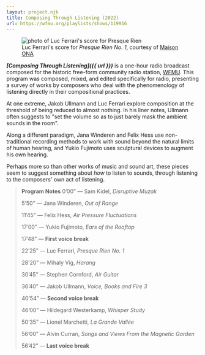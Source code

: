 ```yaml
---
layout: project.njk
title: Composing Through Listening (2022)
url: https://wfmu.org/playlists/shows/119916
---
```

<figure class="figure-medium">
  <img src="https://maison-ona.com/img/works/116_slideshow_4.jpg" alt="photo of Luc Ferrari's score for Presque Rien">
  <figcaption>Luc Ferrari's score for <em>Presque Rien No. 1</em>, courtesy of <a href="https://maison-ona.com/catalog-0059ONA">Maison ONA</a></figcaption>
</figure>

_**[Composing Through Listening]({{ url }})**_ is a one-hour radio broadcast composed for the historic free-form community radio station, [WFMU](https://wfmu.org/). This program was composed, mixed, and edited specifically for radio, presenting a survey of works by composers who deal with the phenomenology of listening directly in their compositional practices. 

At one extreme, Jakob Ullmann and Luc Ferrari explore composition at the threshold of being reduced to almost nothing. In his liner notes, Ullmann often suggests to "set the volume so as to just barely mask the ambient sounds in the room".

Along a different paradigm, Jana Winderen and Felix Hess use non-traditional recording methods to work with sound beyond the natural limits of human hearing, and Yukio Fujimoto uses sculptural devices to augment his own hearing.

Perhaps more so than other works of music and sound art, these pieces seem to suggest something about _how_ to listen to sounds, through listening to the composers' own act of listening.

<!-- <div class="figure-medium"> -->
<blockquote>

  **Program Notes**
  0’00” — Sam Kidel, _Disruptive Muzak_

  5’50” — Jana Winderen, _Out of Range_

  11’45” — Felix Hess, _Air Pressure Fluctuations_

  17’00” — Yukio Fujimoto, _Ears of the Rooftop_

  17’48” — **First voice break**

  22’25” — Luc Ferrari, _Presque Rien No. 1_

  28’20” — Mihaly Vig, _Harang_

  30’45” — Stephen Cornford, _Air Guitar_

  36’40” — Jakob Ullmann, _Voice, Books and Fire 3_

  40’54” — **Second voice break**

  46’00” — Hildegard Westerkamp, _Whisper Study_

  50’35” — Lionel Marchetti, _La Grande Vallée_

  56’00” — Alvin Curran, _Songs and Views From the Magnetic Garden_

  56’42” — **Last voice break**
</blockquote>
<!-- </div> -->

<!-- “Please choose, for each piece, the volume settings of your sound system so as to just barely mask the ambient sounds in the room”, and Luc Ferrari's _Presque Rien No. 1_ 

reconstructs a quiet morning in a remote fishing village from  -->